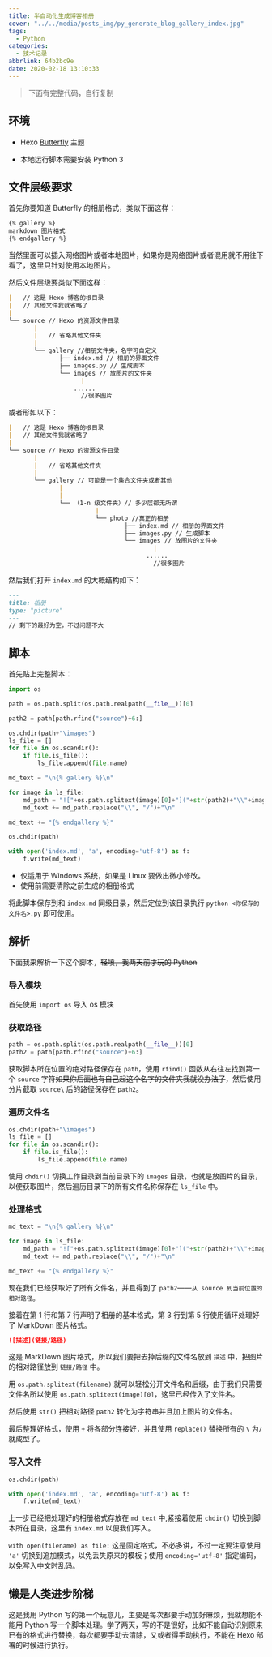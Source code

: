 ```yaml
---
title: 半自动化生成博客相册
cover: "../../media/posts_img/py_generate_blog_gallery_index.jpg"
tags:
  - Python
categories:
  - 技术记录
abbrlink: 64b2bc9e
date: 2020-02-18 13:10:33
---
```


> 下面有完整代码，自行复制

## 环境

- Hexo [Butterfly](https://github.com/jerryc127/hexo-theme-butterfly) 主题

- 本地运行脚本需要安装 Python 3

## 文件层级要求

首先你要知道 Butterfly 的相册格式，类似下面这样：

```MarkDown
{% gallery %}
markdown 图片格式
{% endgallery %}
```

当然里面可以插入网络图片或者本地图片，如果你是网络图片或者混用就不用往下看了，这里只针对使用本地图片。

然后文件层级要类似下面这样：

```MarkDown
|   // 这是 Hexo 博客的根目录
|   // 其他文件我就省略了
|
└── source // Hexo 的资源文件目录
       |
       |   // 省略其他文件夹
       |
       └── gallery //相册文件夹，名字可自定义
              ├── index.md // 相册的界面文件
              ├── images.py // 生成脚本
              └── images // 放图片的文件夹
                    |
                  ......
                    //很多图片

```

或者形如以下：

```MarkDown
|   // 这是 Hexo 博客的根目录
|   // 其他文件我就省略了
|
└── source // Hexo 的资源文件目录
       |
       |   // 省略其他文件夹
       |
       └── gallery // 可能是一个集合文件夹或者其他
              |
              |
              └── （1-n 级文件夹）// 多少层都无所谓
                        |
                        └── photo //真正的相册
                                ├── index.md // 相册的界面文件
                                ├── images.py // 生成脚本
                                └── images // 放图片的文件夹
                                        |
                                      ......
                                        //很多图片

```

然后我们打开 `index.md` 的大概结构如下：

```MarkDown
---
title: 相册
type: "picture"
---
// 剩下的最好为空，不过问题不大
```

## 脚本

首先贴上完整脚本：

```Python
import os

path = os.path.split(os.path.realpath(__file__))[0]

path2 = path[path.rfind("source")+6:]

os.chdir(path+"\images")
ls_file = []
for file in os.scandir():
    if file.is_file():
        ls_file.append(file.name)

md_text = "\n{% gallery %}\n"

for image in ls_file:
    md_path = "!["+os.path.splitext(image)[0]+"]("+str(path2)+"\\"+image+")"
    md_text += md_path.replace("\\", "/")+"\n"

md_text += "{% endgallery %}"

os.chdir(path)

with open('index.md', 'a', encoding='utf-8') as f:
    f.write(md_text)
```

- 仅适用于 Windows 系统，如果是 Linux 要做出微小修改。
- 使用前需要清除之前生成的相册格式

将此脚本保存到和 `index.md` 同级目录，然后定位到该目录执行 `python <你保存的文件名>.py` 即可使用。

## 解析

下面我来解析一下这个脚本，~~轻喷，我两天前才玩的 Python~~

### 导入模块

首先使用 `import os` 导入 os 模块

### 获取路径

```Python
path = os.path.split(os.path.realpath(__file__))[0]
path2 = path[path.rfind("source")+6:]
```

获取脚本所在位置的绝对路径保存在 `path`，使用 `rfind()` 函数从右往左找到第一个 `source` 字符~~如果你后面也有自己起这个名字的文件夹我就没办法了~~，然后使用分片截取 `source\` 后的路径保存在 `path2`。

### 遍历文件名

```Python
os.chdir(path+"\images")
ls_file = []
for file in os.scandir():
    if file.is_file():
        ls_file.append(file.name)
```

使用 `chdir()` 切换工作目录到当前目录下的 `images` 目录，也就是放图片的目录，以便获取图片，然后遍历目录下的所有文件名称保存在 `ls_file` 中。

### 处理格式

```Python
md_text = "\n{% gallery %}\n"

for image in ls_file:
    md_path = "!["+os.path.splitext(image)[0]+"]("+str(path2)+"\\"+image+")"
    md_text += md_path.replace("\\", "/")+"\n"

md_text += "{% endgallery %}"

```

现在我们已经获取好了所有文件名，并且得到了 `path2`——`从 source 到当前位置的相对路径`。

接着在第 1 行和第 7 行声明了相册的基本格式，第 3 行到第 5 行使用循环处理好了 MarkDown 图片格式。

```MarkDown
![描述](链接/路径)
```

这是 MarkDown 图片格式，所以我们要把去掉后缀的文件名放到 `描述` 中，把图片的相对路径放到 `链接/路径` 中。

用 `os.path.splitext(filename)` 就可以轻松分开文件名和后缀，由于我们只需要文件名所以使用 `os.path.splitext(image)[0]`，这里已经传入了文件名。

然后使用 `str()` 把相对路径 `path2` 转化为字符串并且加上图片的文件名。

最后整理好格式，使用 `+` 将各部分连接好，并且使用 `replace()` 替换所有的 `\` 为`/` 就成型了。

### 写入文件

```Python
os.chdir(path)

with open('index.md', 'a', encoding='utf-8') as f:
    f.write(md_text)
```

上一步已经把处理好的相册格式存放在 `md_text` 中,紧接着使用 `chdir()` 切换到脚本所在目录，这里有 `index.md` 以便我们写入。

`with open(filename) as file:` 这是固定格式，不必多讲，不过一定要注意使用 `'a'` 切换到追加模式，以免丢失原来的模板；使用 `encoding='utf-8'` 指定编码，以免写入中文时乱码。

## 懒是人类进步阶梯

这是我用 Python 写的第一个玩意儿，主要是每次都要手动加好麻烦，我就想能不能用 Python 写一个脚本处理。学了两天，写的不是很好，比如不能自动识别原来已有的格式进行替换，每次都要手动去清除，又或者得手动执行，不能在 Hexo 部署的时候进行执行。
